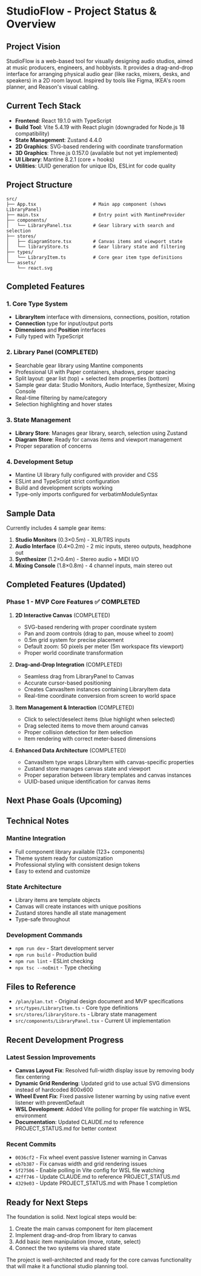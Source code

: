 # StudioFlow - Project Status & Overview

## Project Vision
StudioFlow is a web-based tool for visually designing audio studios, aimed at music producers, engineers, and hobbyists. It provides a drag-and-drop interface for arranging physical audio gear (like racks, mixers, desks, and speakers) in a 2D room layout. Inspired by tools like Figma, IKEA's room planner, and Reason's visual cabling.

## Current Tech Stack
- **Frontend**: React 19.1.0 with TypeScript
- **Build Tool**: Vite 5.4.19 with React plugin (downgraded for Node.js 18 compatibility)
- **State Management**: Zustand 4.4.0
- **2D Graphics**: SVG-based rendering with coordinate transformation
- **3D Graphics**: Three.js 0.157.0 (available but not yet implemented)
- **UI Library**: Mantine 8.2.1 (core + hooks)
- **Utilities**: UUID generation for unique IDs, ESLint for code quality

## Project Structure
```
src/
├── App.tsx                     # Main app component (shows LibraryPanel)
├── main.tsx                    # Entry point with MantineProvider
├── components/
│   └── LibraryPanel.tsx        # Gear library with search and selection
├── stores/
│   ├── diagramStore.tsx        # Canvas items and viewport state
│   └── libraryStore.ts         # Gear library state and filtering
├── types/
│   └── LibraryItem.ts          # Core gear item type definitions
└── assets/
    └── react.svg
```

## Completed Features

### 1. Core Type System
- **LibraryItem** interface with dimensions, connections, position, rotation
- **Connection** type for input/output ports
- **Dimensions** and **Position** interfaces
- Fully typed with TypeScript

### 2. Library Panel (COMPLETED)
- Searchable gear library using Mantine components
- Professional UI with Paper containers, shadows, proper spacing
- Split layout: gear list (top) + selected item properties (bottom)
- Sample gear data: Studio Monitors, Audio Interface, Synthesizer, Mixing Console
- Real-time filtering by name/category
- Selection highlighting and hover states

### 3. State Management
- **Library Store**: Manages gear library, search, selection using Zustand
- **Diagram Store**: Ready for canvas items and viewport management
- Proper separation of concerns

### 4. Development Setup
- Mantine UI library fully configured with provider and CSS
- ESLint and TypeScript strict configuration
- Build and development scripts working
- Type-only imports configured for verbatimModuleSyntax

## Sample Data
Currently includes 4 sample gear items:
1. **Studio Monitors** (0.3×0.5m) - XLR/TRS inputs
2. **Audio Interface** (0.4×0.2m) - 2 mic inputs, stereo outputs, headphone out
3. **Synthesizer** (1.2×0.4m) - Stereo audio + MIDI I/O
4. **Mixing Console** (1.8×0.8m) - 4 channel inputs, main stereo out

## Completed Features (Updated)

### Phase 1 - MVP Core Features ✅ COMPLETED
1. **2D Interactive Canvas** (COMPLETED)
   - SVG-based rendering with proper coordinate system
   - Pan and zoom controls (drag to pan, mouse wheel to zoom)
   - 0.5m grid system for precise placement
   - Default zoom: 50 pixels per meter (5m workspace fits viewport)
   - Proper world coordinate transformation

2. **Drag-and-Drop Integration** (COMPLETED)
   - Seamless drag from LibraryPanel to Canvas
   - Accurate cursor-based positioning
   - Creates CanvasItem instances containing LibraryItem data
   - Real-time coordinate conversion from screen to world space

3. **Item Management & Interaction** (COMPLETED)
   - Click to select/deselect items (blue highlight when selected)
   - Drag selected items to move them around canvas
   - Proper collision detection for item selection
   - Item rendering with correct meter-based dimensions

4. **Enhanced Data Architecture** (COMPLETED)
   - CanvasItem type wraps LibraryItem with canvas-specific properties
   - Zustand store manages canvas state and viewport
   - Proper separation between library templates and canvas instances
   - UUID-based unique identification for canvas items

## Next Phase Goals (Upcoming)

## Technical Notes

### Mantine Integration
- Full component library available (123+ components)
- Theme system ready for customization
- Professional styling with consistent design tokens
- Easy to extend and customize

### State Architecture
- Library items are template objects
- Canvas will create instances with unique positions
- Zustand stores handle all state management
- Type-safe throughout

### Development Commands
- `npm run dev` - Start development server
- `npm run build` - Production build
- `npm run lint` - ESLint checking
- `npx tsc --noEmit` - Type checking

## Files to Reference
- `/plan/plan.txt` - Original design document and MVP specifications
- `src/types/LibraryItem.ts` - Core type definitions
- `src/stores/libraryStore.ts` - Library state management
- `src/components/LibraryPanel.tsx` - Current UI implementation

## Recent Development Progress

### Latest Session Improvements
- **Canvas Layout Fix**: Resolved full-width display issue by removing body flex centering
- **Dynamic Grid Rendering**: Updated grid to use actual SVG dimensions instead of hardcoded 800x600
- **Wheel Event Fix**: Fixed passive listener warning by using native event listener with preventDefault
- **WSL Development**: Added Vite polling for proper file watching in WSL environment
- **Documentation**: Updated CLAUDE.md to reference PROJECT_STATUS.md for better context

### Recent Commits
- `0036cf2` - Fix wheel event passive listener warning in Canvas
- `eb7b387` - Fix canvas width and grid rendering issues  
- `5f27506` - Enable polling in Vite config for WSL file watching
- `42ff746` - Update CLAUDE.md to reference PROJECT_STATUS.md
- `4329e03` - Update PROJECT_STATUS.md with Phase 1 completion

## Ready for Next Steps
The foundation is solid. Next logical steps would be:
1. Create the main canvas component for item placement
2. Implement drag-and-drop from library to canvas
3. Add basic item manipulation (move, rotate, select)
4. Connect the two systems via shared state

The project is well-architected and ready for the core canvas functionality that will make it a functional studio planning tool.